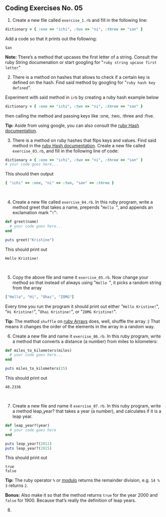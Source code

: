 ## Coding Exercises No. 05

1. Create a new file called ```exercise_1.rb``` and fill in the following line:

```ruby
dictionary = { :one => "ichi", :two => "ni", :three => "san" }
```

Add a code so that it prints out the following:

```
San
```
**Note:** There’s a method that upcases the first letter of a string. Consult the ruby String documenation or start googling for "```ruby string upcase first letter```"
&nbsp;

2. There is a method on hashes that allows to check if a certain key is defined on the hash. Find said method by googling for "```ruby hash key defined```".

Experiment with said method in ```irb``` by creating a ruby hash example below 

```ruby
dictionary = { :one => "ichi", :two => "ni", :three => "san" }
```

then calling the method and passing keys like :one, :two, :three and :five.

**Tip:** Aside from using google, you can also consult the [ruby Hash documentation](https://ruby-doc.org/core-2.4.1/Hash.html).

3. There is a method on ruby hashes that flips keys and values. Find said method in the [ruby Hash documentation](https://ruby-doc.org/core-2.4.1/Hash.html). Create a new file called ```exercise_03.rb```, and fill in the following line of code:

```ruby
dictionary = { :one => "ichi", :two => "ni", :three => "san" }
# your code goes here...
```
	
This should then output
	
```ruby	
{ "ichi" => :one, "ni" => :two, "san" => :three }
```	
&nbsp;

4. Create a new file called ```exercise_04.rb```. In this ruby program, write a method greet that takes a name, prepends "```Hello ```", and appends an exclamation mark "```!```":	

```ruby	
def greet(name)
  # your code goes here...
end

puts greet("Kristine")  
```	
	
This should print out 

```
Hello Kristine!
```
&nbsp;

5. Copy the above file and name it ```exercise_05.rb```.  Now change your method so that instead of always using "```Hello ```", it picks a random string from the array 

```ruby
["Hello", "Hi", "Ohai", "ZOMG"]
```

Every time you run the program it should print out either "```Hello Kristine!```", "```Hi Kristine!```", "```Ohai Kristine!```", or "```ZOMG Kristine!```".

**Tip:** The method ```shuffle``` on [ruby Arrays](https://ruby-doc.org/core-2.4.1/Array.html#method-i-shuffle) does, well, shuffle the array :) That means it changes the order of the elements in the array in a random way.
&nbsp;

6. Create a new file and name it ```exercise_06.rb```. In this ruby program, write a method that converts a distance (a number) from miles to kilometers:

```ruby
def miles_to_kilometers(miles)
  # your code goes here...
end

puts miles_to_kilometers(25)
```

This should print out

```
40.2336
```	
&nbsp;

7. Create a new file and name it ```exercise_07.rb```. In this ruby program, write a method leap_year? that takes a year (a number), and calculates if it is a leap year.

```ruby
def leap_year?(year)
  # your code goes here
end

puts leap_year?(2012)
puts leap_year?(2015)
```

This should print out

```
true
false	
```

**Tip:** The ruby operator ```%``` or [modulo](https://www.quora.com/In-Ruby-what-is-modulo-rather-what-does-it-do) returns the remainder division, e.g. ```14 % 3``` returns ```2```.

**Bonus:** Also make it so that the method returns ```true``` for the year 2000 and 
```false``` for 1900. Because that’s really the definition of leap years.


8. 